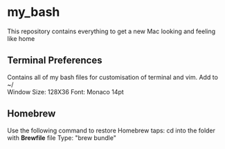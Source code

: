 # my_bash
This repository contains everything to get a new Mac looking and feeling like home

## Terminal Preferences
Contains all of my bash files for customisation of terminal and vim. Add to ~/ <br>
Window Size: 128X36
Font: Monaco 14pt

## Homebrew
Use the following command to restore Homebrew taps:
cd into the folder with **Brewfile** file
Type: "brew bundle"
